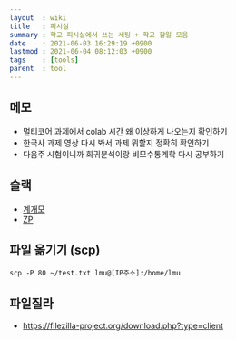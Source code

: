 ```yaml
---
layout  : wiki
title   : 피시실
summary : 학교 피시실에서 쓰는 세팅 + 학교 할일 모음
date    : 2021-06-03 16:29:19 +0900
lastmod : 2021-06-04 08:12:03 +0900
tags    : [tools]
parent  : tool
---
```


## 메모
 * 멀티코어 과제에서 colab 시간 왜 이상하게 나오는지 확인하기
 * 한국사 과제 영상 다시 봐서 과제 뭐할지 정확히 확인하기
 * 다음주 시험이니까 회귀분석이랑 비모수통계학 다시 공부하기
## 슬랙
 * [계개모](https://gyeryongdevmeetup.slack.com)
 * [ZP](https://zeropage.slack.com)

## 파일 옮기기 (scp)
```
scp -P 80 ~/test.txt lmu@[IP주소]:/home/lmu
```

## 파일질라
 * https://filezilla-project.org/download.php?type=client
